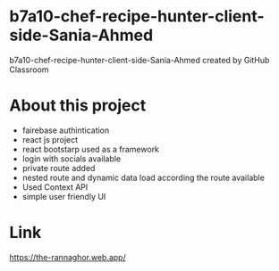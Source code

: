 # b7a10-chef-recipe-hunter-client-side-Sania-Ahmed
b7a10-chef-recipe-hunter-client-side-Sania-Ahmed created by GitHub Classroom
# About this project
* fairebase authintication
* react js project
* react bootstarp used as a framework
* login with socials available 
* private route added
* nested route and dynamic data load according the route available
* Used Context API 
* simple user friendly UI

# Link
https://the-rannaghor.web.app/
